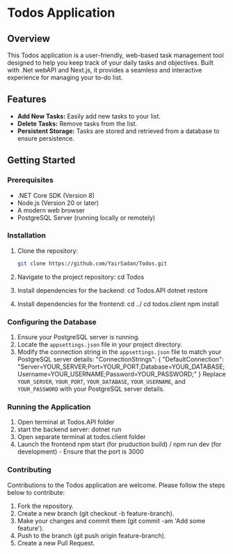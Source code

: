 # Todos Application

## Overview

This Todos application is a user-friendly, web-based task management tool designed to help you keep track of your daily tasks and objectives. Built with .Net webAPI and Next.js, it provides a seamless and interactive experience for managing your to-do list.

## Features

- **Add New Tasks:** Easily add new tasks to your list.
- **Delete Tasks:** Remove tasks from the list.
- **Persistent Storage:** Tasks are stored and retrieved from a database to ensure persistence.

## Getting Started

### Prerequisites

- .NET Core SDK (Version 8)
- Node.js (Version 20 or later)
- A modern web browser
- PostgreSQL Server (running locally or remotely)

### Installation

1. Clone the repository:
   ```bash
   git clone https://github.com/YairSadan/Todos.git

2. Navigate to the project repository:
    cd Todos

3. Install dependencies for the backend:
    cd Todos.API
    dotnet restore

4. Install dependencies for the frontend:
    cd ../
    cd todos.client
    npm install

### Configuring the Database

1. Ensure your PostgreSQL server is running.
2. Locate the `appsettings.json` file in your project directory.
3. Modify the connection string in the `appsettings.json` file to match your PostgreSQL server details: 
"ConnectionStrings": {
    "DefaultConnection": "Server=YOUR_SERVER;Port=YOUR_PORT;Database=YOUR_DATABASE;Username=YOUR_USERNAME;Password=YOUR_PASSWORD;"
}
Replace `YOUR_SERVER`, `YOUR_PORT`, `YOUR_DATABASE`, `YOUR_USERNAME`, and `YOUR_PASSWORD` with your PostgreSQL server details.

### Running the Application

1. Open terminal at Todos.API folder 
2. start the backend server: 
    dotnet run
3. Open separate terminal at todos.client folder
4. Launch the frontend
    npm start (for pruduction build) / npm run dev (for development) 
            - Ensure that the port is 3000
    
### Contributing
Contributions to the Todos application are welcome. Please follow the steps below to contribute:

1. Fork the repository.
2. Create a new branch (git checkout -b feature-branch).
3. Make your changes and commit them (git commit -am 'Add some feature').
4. Push to the branch (git push origin feature-branch).
5. Create a new Pull Request.